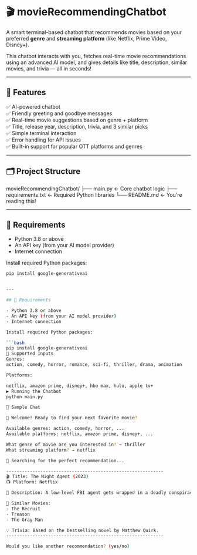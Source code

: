 # 🎬 movieRecommendingChatbot

A smart terminal-based chatbot that recommends movies based on your preferred **genre** and **streaming platform** (like Netflix, Prime Video, Disney+).

This chatbot interacts with you, fetches real-time movie recommendations using an advanced AI model, and gives details like title, description, similar movies, and trivia — all in seconds!

---

## 🚀 Features

✅ AI-powered chatbot  
✅ Friendly greeting and goodbye messages  
✅ Real-time movie suggestions based on genre + platform  
✅ Title, release year, description, trivia, and 3 similar picks  
✅ Simple terminal interaction  
✅ Error handling for API issues  
✅ Built-in support for popular OTT platforms and genres

---

## 🗂️ Project Structure

movieRecommendingChatbot/ ├── main.py ← Core chatbot logic ├── requirements.txt ← Required Python libraries └── README.md ← You're reading this!

---

## 🧰 Requirements

- Python 3.8 or above  
- An API key (from your AI model provider)  
- Internet connection

Install required Python packages:

```bash
pip install google-generativeai


---

## 🧰 Requirements

- Python 3.8 or above  
- An API key (from your AI model provider)  
- Internet connection

Install required Python packages:

```bash
pip install google-generativeai
🧠 Supported Inputs
Genres:
action, comedy, horror, romance, sci-fi, thriller, drama, animation

Platforms:

netflix, amazon prime, disney+, hbo max, hulu, apple tv+
▶️ Running the Chatbot
python main.py

💬 Sample Chat

🎥 Welcome! Ready to find your next favorite movie?

Available genres: action, comedy, horror, ...
Available platforms: netflix, amazon prime, disney+, ...

What genre of movie are you interested in? → thriller  
What streaming platform? → netflix

🍿 Searching for the perfect recommendation...

------------------------------------------------------------
🎬 Title: The Night Agent (2023)
📺 Platform: Netflix

📖 Description: A low-level FBI agent gets wrapped in a deadly conspiracy involving a mole in the White House.

🍿 Similar Movies:
- The Recruit
- Treason
- The Gray Man

💡 Trivia: Based on the bestselling novel by Matthew Quirk.
------------------------------------------------------------

Would you like another recommendation? (yes/no)

